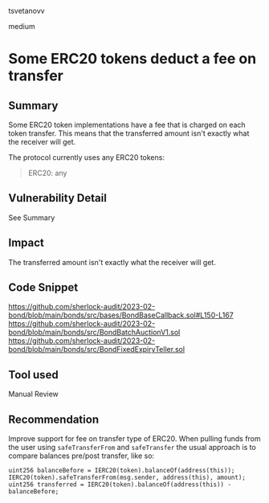 tsvetanovv

medium

# Some ERC20 tokens deduct a fee on transfer

## Summary
Some ERC20 token implementations have a fee that is charged on each token transfer. This means that the transferred amount isn't exactly what the receiver will get.

The protocol currently uses any ERC20 tokens:

> ERC20:  any 


## Vulnerability Detail
See Summary

## Impact
The transferred amount isn't exactly what the receiver will get.

## Code Snippet
https://github.com/sherlock-audit/2023-02-bond/blob/main/bonds/src/bases/BondBaseCallback.sol#L150-L167
https://github.com/sherlock-audit/2023-02-bond/blob/main/bonds/src/BondBatchAuctionV1.sol
https://github.com/sherlock-audit/2023-02-bond/blob/main/bonds/src/BondFixedExpiryTeller.sol

## Tool used

Manual Review

## Recommendation
Improve support for fee on transfer type of ERC20. When pulling funds from the user using `safeTransferFrom` and `safeTransfer` the usual approach is to compare balances pre/post transfer, like so:

```solidity
uint256 balanceBefore = IERC20(token).balanceOf(address(this));
IERC20(token).safeTransferFrom(msg.sender, address(this), amount);
uint256 transferred = IERC20(token).balanceOf(address(this)) - balanceBefore;
```